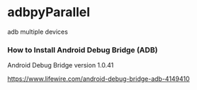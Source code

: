 # adbpyParallel
adb multiple devices

### How to Install Android Debug Bridge (ADB)
Android Debug Bridge version 1.0.41

https://www.lifewire.com/android-debug-bridge-adb-4149410

